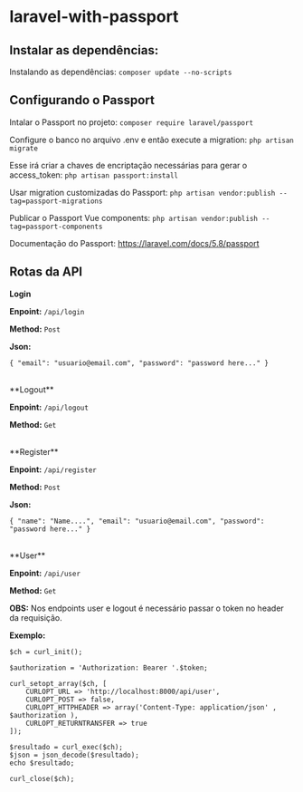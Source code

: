 # laravel-with-passport


## Instalar as dependências:

Instalando as dependências: `composer update --no-scripts`

## Configurando o Passport

Intalar o Passport no projeto: `composer require laravel/passport`

Configure o banco no arquivo .env e então execute a migration: `php artisan migrate`

Esse irá criar a chaves de encriptação necessárias para gerar o access_token: `php artisan passport:install`

Usar migration customizadas do Passport: `php artisan vendor:publish --tag=passport-migrations`

Publicar o Passport Vue components: `php artisan vendor:publish --tag=passport-components`

Documentação do Passport: https://laravel.com/docs/5.8/passport

## Rotas da API

**Login**

**Enpoint:** `/api/login`

**Method:** `Post`

**Json:**

`
{
"email": "usuario@email.com",
"password": "password here..."
}
`

<br>
**Logout**

**Enpoint:** `/api/logout`

**Method:** `Get`

<br>
**Register**

**Enpoint:** `/api/register`

**Method:** `Post`

**Json:**

`
{
"name": "Name....",
"email": "usuario@email.com",
"password": "password here..."
}
`

<br>
**User**

**Enpoint:** `/api/user`

**Method:** `Get`


**OBS:** Nos endpoints user e logout é necessário passar o token no header da requisição.




**Exemplo:**

```
$ch = curl_init();

$authorization = 'Authorization: Bearer '.$token;

curl_setopt_array($ch, [
    CURLOPT_URL => 'http://localhost:8000/api/user',
 	CURLOPT_POST => false,
   	CURLOPT_HTTPHEADER => array('Content-Type: application/json' , $authorization ),
   	CURLOPT_RETURNTRANSFER => true
]);

$resultado = curl_exec($ch);
$json = json_decode($resultado);
echo $resultado;

curl_close($ch);
```